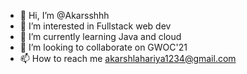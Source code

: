 - 👋 Hi, I’m @Akarsshhh
- 👀 I’m interested in Fullstack web dev
- 🌱 I’m currently learning Java and cloud
- 💞️ I’m looking to collaborate on GWOC'21
- 📫 How to reach me akarshlahariya1234@gmail.com 

<!---
Akarsshhh/Akarsshhh is a ✨ special ✨ repository because its `README.md` (this file) appears on your GitHub profile.
You can click the Preview link to take a look at your changes.
--->
